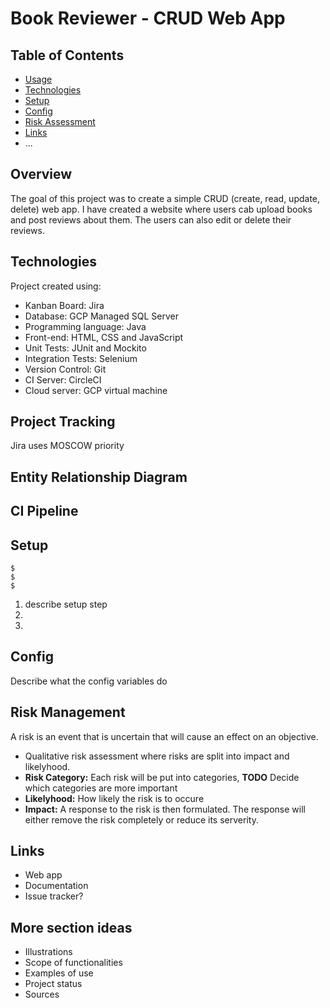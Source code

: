 # Book Reviewer - CRUD Web App
## Table of Contents
* [Usage](#usage)
* [Technologies](#technologies)
* [Setup](#setup)
* [Config](#config)
* [Risk Assessment](#risk_assessment)
* [Links](#links)
* ...

## Overview
The goal of this project was to create a simple CRUD (create, read, update, delete) web app. I have created a  website where users cab upload books and post reviews about them. The users can also edit or delete their reviews.

## Technologies
Project created using:
* Kanban Board: Jira
* Database: GCP Managed SQL Server
* Programming language: Java
* Front-end: HTML, CSS and JavaScript
* Unit Tests: JUnit and Mockito
* Integration Tests: Selenium
* Version Control: Git
* CI Server: CircleCI
* Cloud server: GCP virtual machine

## Project Tracking
Jira uses MOSCOW priority

## Entity Relationship Diagram


## CI Pipeline



## Setup
```
$
$
$
```
1. describe setup step
2.
3.

## Config
Describe what the config variables do

## Risk Management
A risk is an event that is uncertain that will cause an effect on an objective.
* Qualitative risk assessment where risks are split into impact and likelyhood.
* **Risk Category:** Each risk will be put into categories, **TODO** Decide which categories are more important
* **Likelyhood:** How likely the risk is to occure
* **Impact:**
A response to the risk is then formulated. The response will either remove the risk completely or reduce its serverity.

## Links

* Web app
* Documentation
* Issue tracker?



## More section ideas
* Illustrations
* Scope of functionalities 
* Examples of use
* Project status 
* Sources
